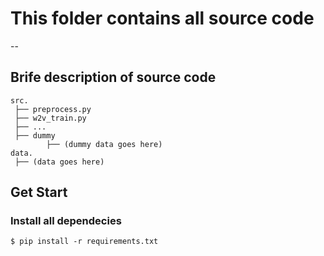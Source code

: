 # This folder contains all source code
--

## Brife description of source code
	
	src.
	 ├── preprocess.py 
	 ├── w2v_train.py
	 ├── ...
	 ├── dummy
	 		├── (dummy data goes here)
	data.
	 ├── (data goes here)


## Get Start

### Install all dependecies

	$ pip install -r requirements.txt
	

